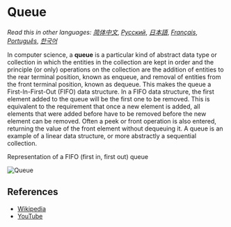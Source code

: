 # Queue

_Read this in other languages:_
[_简体中文_](README.zh-CN.md),
[_Русский_](README.ru-RU.md),
[_日本語_](README.ja-JP.md),
[_Français_](README.fr-FR.md),
[_Português_](README.pt-BR.md), [_한국어_](README.ko-KR.md)

In computer science, a **queue** is a particular kind of abstract data 
type or collection in which the entities in the collection are 
kept in order and the principle (or only) operations on the 
collection are the addition of entities to the rear terminal 
position, known as enqueue, and removal of entities from the 
front terminal position, known as dequeue. This makes the queue 
a First-In-First-Out (FIFO) data structure. In a FIFO data 
structure, the first element added to the queue will be the 
first one to be removed. This is equivalent to the requirement 
that once a new element is added, all elements that were added 
before have to be removed before the new element can be removed. 
Often a peek or front operation is also entered, returning the 
value of the front element without dequeuing it. A queue is an 
example of a linear data structure, or more abstractly a 
sequential collection.

Representation of a FIFO (first in, first out) queue

![Queue](https://upload.wikimedia.org/wikipedia/commons/5/52/Data_Queue.svg)

## References

- [Wikipedia](https://en.wikipedia.org/wiki/Queue_(abstract_data_type))
- [YouTube](https://www.youtube.com/watch?v=wjI1WNcIntg&list=PLLXdhg_r2hKA7DPDsunoDZ-Z769jWn4R8&index=3&)
